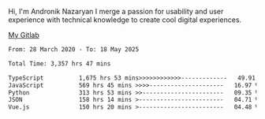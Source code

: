 Hi, I'm Andronik Nazaryan
I merge a passion for usability and user experience with technical knowledge to create cool digital experiences.

[My Gitlab](https://gitlab.com/anridev24)

<!--START_SECTION:waka-->

```txt
From: 28 March 2020 - To: 18 May 2025

Total Time: 3,357 hrs 47 mins

TypeScript          1,675 hrs 53 mins>>>>>>>>>>>>-------------   49.91 %
JavaScript          569 hrs 45 mins >>>>---------------------   16.97 %
Python              313 hrs 53 mins >>-----------------------   09.35 %
JSON                158 hrs 14 mins >------------------------   04.71 %
Vue.js              150 hrs 20 mins >------------------------   04.48 %
```

<!--END_SECTION:waka-->
